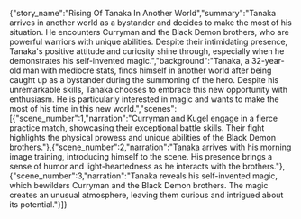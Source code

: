 {"story_name":"Rising Of Tanaka In Another World","summary":"Tanaka arrives in another world as a bystander and decides to make the most of his situation. He encounters Curryman and the Black Demon brothers, who are powerful warriors with unique abilities. Despite their intimidating presence, Tanaka's positive attitude and curiosity shine through, especially when he demonstrates his self-invented magic.","background":"Tanaka, a 32-year-old man with mediocre stats, finds himself in another world after being caught up as a bystander during the summoning of the hero. Despite his unremarkable skills, Tanaka chooses to embrace this new opportunity with enthusiasm. He is particularly interested in magic and wants to make the most of his time in this new world.","scenes":[{"scene_number":1,"narration":"Curryman and Kugel engage in a fierce practice match, showcasing their exceptional battle skills. Their fight highlights the physical prowess and unique abilities of the Black Demon brothers."},{"scene_number":2,"narration":"Tanaka arrives with his morning image training, introducing himself to the scene. His presence brings a sense of humor and light-heartedness as he interacts with the brothers."},{"scene_number":3,"narration":"Tanaka reveals his self-invented magic, which bewilders Curryman and the Black Demon brothers. The magic creates an unusual atmosphere, leaving them curious and intrigued about its potential."}]}